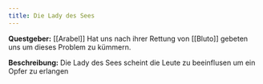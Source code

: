 ```yaml
---
title: Die Lady des Sees
---
```


**Questgeber:** [[Arabel]]
Hat uns nach ihrer Rettung von [[Bluto]] gebeten uns um dieses Problem zu kümmern.

**Beschreibung:**
Die Lady des Sees scheint die Leute zu beeinflusen um ein Opfer zu erlangen